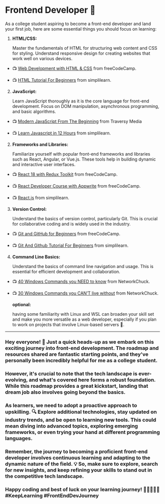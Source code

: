# Frontend Developer 🚀

As a college student aspiring to become a front-end developer and land your first job, here are some essential things you should focus on learning:

1. **HTML/CSS:**

   Master the fundamentals of HTML for structuring web content and CSS for styling. Understand responsive design for creating websites that work well on various devices.

- 📺 [Web Development with HTML & CSS](https://youtu.be/dX8396ZmSPk?feature=shared) from freeCodeCamp.

- 📺 [HTML Tutorial For Beginners](https://youtu.be/Y2LIDLmfWho?feature=shared) from simplilearn.

2. **JavaScript:**

   Learn JavaScript thoroughly as it is the core language for front-end development. Focus on DOM manipulation, asynchronous programming, and basic algorithms.

- 📺 [Modern JavaScript From The Beginning](https://youtu.be/BI1o2H9z9fo?feature=shared) from Traversy Media

- 📺 [Learn Javascript in 12 Hours](https://youtu.be/X3Ls1noez2o?feature=shared) from simplilearn.

2. **Frameworks and Libraries:**

   Familiarize yourself with popular front-end frameworks and libraries such as React, Angular, or Vue.js. These tools help in building dynamic and interactive user interfaces.

- 📺 [React 18 with Redux Toolkit](https://youtu.be/2-crBg6wpp0?feature=shared) from freeCodeCamp.

- 📺 [React Developer Course with Appwrite](https://youtu.be/Bvwq_S0n2pk?feature=shared) from freeCodeCamp.

- 📺 [React.js](https://youtu.be/-JolQDZCMX8?feature=shared) from simplilearn.

3. **Version Control:**

   Understand the basics of version control, particularly Git. This is crucial for collaborative coding and is widely used in the industry.

- 📺 [Git and GitHub for Beginners](https://youtu.be/RGOj5yH7evk?feature=shared) from freeCodeCamp.

- 📺 [Git And Github Tutorial For Beginners](https://www.youtube.com/watch?v=ev_byvSWvr0&list=PLEiEAq2VkUUJs7lyLgSsRlnd9syrFBzSM) from simplilearn.

4. **Command Line Basics:**

   Understand the basics of command line navigation and usage. This is essential for efficient development and collaboration.

- 📺 [40 Windows Commands you NEED to know](https://youtu.be/Jfvg3CS1X3A?feature=shared) from NetworkChuck.

- 📺 [30 Windows Commands you CAN’T live without](https://youtu.be/prVHU1fLR20?feature=shared) from NetworkChuck.

  **optional:**

  having some familiarity with Linux and WSL can broaden your skill set and make you more versatile as a web developer, especially if you plan to work on projects that involve Linux-based servers 🐧.

---

### Hey everyone! 👋 Just a quick heads-up as we embark on this exciting journey into front-end development. The roadmap and resources shared are fantastic starting points, and they've personally been incredibly helpful for me as a college student.

### However, it's crucial to note that the tech landscape is ever-evolving, and what's covered here forms a robust foundation. While this roadmap provides a great kickstart, landing that dream job also involves going beyond the basics.

### As learners, we need to adopt a proactive approach to upskilling. 🔍 Explore additional technologies, stay updated on industry trends, and be open to learning new tools. This could mean diving into advanced topics, exploring emerging frameworks, or even trying your hand at different programming languages.

### Remember, the journey to becoming a proficient front-end developer involves continuous learning and adapting to the dynamic nature of the field. 💡 So, make sure to explore, search for new insights, and keep refining your skills to stand out in the competitive tech landscape.

### Happy coding and best of luck on your learning journey! 🚀👩‍💻👨‍💻 #KeepLearning #FrontEndDevJourney
